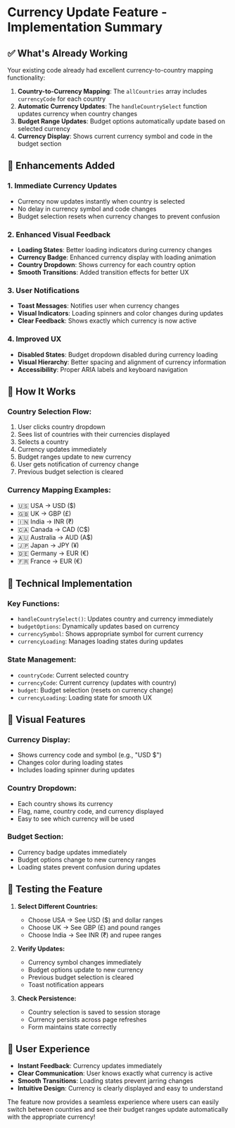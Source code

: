 # Currency Update Feature - Implementation Summary

## ✅ **What's Already Working**

Your existing code already had excellent currency-to-country mapping functionality:

1. **Country-to-Currency Mapping**: The `allCountries` array includes `currencyCode` for each country
2. **Automatic Currency Updates**: The `handleCountrySelect` function updates currency when country changes
3. **Budget Range Updates**: Budget options automatically update based on selected currency
4. **Currency Display**: Shows current currency symbol and code in the budget section

## 🚀 **Enhancements Added**

### 1. **Immediate Currency Updates**
- Currency now updates instantly when country is selected
- No delay in currency symbol and code changes
- Budget selection resets when currency changes to prevent confusion

### 2. **Enhanced Visual Feedback**
- **Loading States**: Better loading indicators during currency changes
- **Currency Badge**: Enhanced currency display with loading animation
- **Country Dropdown**: Shows currency for each country option
- **Smooth Transitions**: Added transition effects for better UX

### 3. **User Notifications**
- **Toast Messages**: Notifies user when currency changes
- **Visual Indicators**: Loading spinners and color changes during updates
- **Clear Feedback**: Shows exactly which currency is now active

### 4. **Improved UX**
- **Disabled States**: Budget dropdown disabled during currency loading
- **Visual Hierarchy**: Better spacing and alignment of currency information
- **Accessibility**: Proper ARIA labels and keyboard navigation

## 🎯 **How It Works**

### **Country Selection Flow:**
1. User clicks country dropdown
2. Sees list of countries with their currencies displayed
3. Selects a country
4. Currency updates immediately
5. Budget ranges update to new currency
6. User gets notification of currency change
7. Previous budget selection is cleared

### **Currency Mapping Examples:**
- 🇺🇸 USA → USD ($)
- 🇬🇧 UK → GBP (£)
- 🇮🇳 India → INR (₹)
- 🇨🇦 Canada → CAD (C$)
- 🇦🇺 Australia → AUD (A$)
- 🇯🇵 Japan → JPY (¥)
- 🇩🇪 Germany → EUR (€)
- 🇫🇷 France → EUR (€)

## 🔧 **Technical Implementation**

### **Key Functions:**
- `handleCountrySelect()`: Updates country and currency immediately
- `budgetOptions`: Dynamically updates based on currency
- `currencySymbol`: Shows appropriate symbol for current currency
- `currencyLoading`: Manages loading states during updates

### **State Management:**
- `countryCode`: Current selected country
- `currencyCode`: Current currency (updates with country)
- `budget`: Budget selection (resets on currency change)
- `currencyLoading`: Loading state for smooth UX

## 🎨 **Visual Features**

### **Currency Display:**
- Shows currency code and symbol (e.g., "USD $")
- Changes color during loading states
- Includes loading spinner during updates

### **Country Dropdown:**
- Each country shows its currency
- Flag, name, country code, and currency displayed
- Easy to see which currency will be used

### **Budget Section:**
- Currency badge updates immediately
- Budget options change to new currency ranges
- Loading states prevent confusion during updates

## 🧪 **Testing the Feature**

1. **Select Different Countries:**
   - Choose USA → See USD ($) and dollar ranges
   - Choose UK → See GBP (£) and pound ranges  
   - Choose India → See INR (₹) and rupee ranges

2. **Verify Updates:**
   - Currency symbol changes immediately
   - Budget options update to new currency
   - Previous budget selection is cleared
   - Toast notification appears

3. **Check Persistence:**
   - Country selection is saved to session storage
   - Currency persists across page refreshes
   - Form maintains state correctly

## 🎯 **User Experience**

- **Instant Feedback**: Currency updates immediately
- **Clear Communication**: User knows exactly what currency is active
- **Smooth Transitions**: Loading states prevent jarring changes
- **Intuitive Design**: Currency is clearly displayed and easy to understand

The feature now provides a seamless experience where users can easily switch between countries and see their budget ranges update automatically with the appropriate currency!
